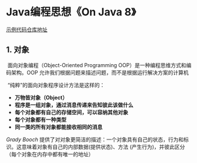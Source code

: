 # Java编程思想《On Java 8》

[示例代码仓库地址](https://github.com/BruceEckel/OnJava8-examples)



## 1. 对象

​	面向对象编程（Object-Oriented Programming OOP）是一种编程思维方式和编码架构。OOP 允许我们根据问题来描述问题，而不是根据运行解决方案的计算机

​	“纯粹”的面向对象程序设计方法是这样的：

+ **万物皆对象（Object）**
+ **程序是一组对象，通过消息传递来告知彼此该做什么**
+ **每个对象都有自己的存储空间，可以容纳其他对象**
+ **每个对象都有一种类型**
+ **同一类的所有对象都能接收相同的消息**

*Grady Booch* 提供了对对象更简洁的描述：一个对象具有自己的状态，行为和标识。这意味着对象有自己的内部数据(提供状态)、方法 (产生行为)，并彼此区分（每个对象在内存中都有唯一的地址）

